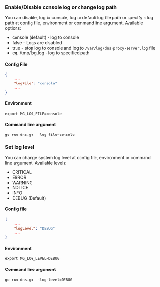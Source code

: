 ### Enable/Disable console log or change log path
You can disable, log to console, log to default log file path or specify a log path at config file, environment or command line argument. Available options:

* console (default) - log to console
* false - Logs are disabled
* true - stop log to console and log to `/var/log/dns-proxy-server.log` file
* <path> eg. /tmp/log.log - log to specified path

#### Config File
```json
{
	...
	"logFile": "console"
	...
}
```

#### Environment

	export MG_LOG_FILE=console

#### Command line argument

	go run dns.go  -log-file=console

### Set log level
You can change system log level at config file, environment or command line argument. Available levels:

* CRITICAL
* ERROR
* WARNING
* NOTICE
* INFO
* DEBUG (Default)

#### Config file
```json
{
	...
	"logLevel": "DEBUG"
	...
}
```

#### Environment

	export MG_LOG_LEVEL=DEBUG

#### Command line argument

	go run dns.go  -log-level=DEBUG

